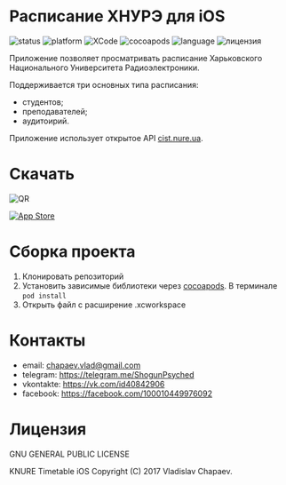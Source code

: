 # Расписание ХНУРЭ для iOS

![status](https://img.shields.io/badge/status-beta-orange.svg)
![platform](https://img.shields.io/badge/platform-iOS%208%2B-brightgreen.svg)
![XCode](https://img.shields.io/badge/XCode-8.1-brightgreen.svg)
![cocoapods](https://img.shields.io/badge/cocoapods-1.1.1-orange.svg)
![language](https://img.shields.io/badge/language-Objective--C-blue.svg)
![лицензия](https://img.shields.io/badge/license-GPL-blue.svg)

Приложение позволяет просматривать расписание Харьковского Национального Университета Радиоэлектроники.

Поддерживается три основных типа расписания:
- студентов;
- преподавателей;
- аудитоирий.

Приложение использует открытое API [cist.nure.ua](http://cist.nure.ua/ias/app/tt/f?p=778:900:2711409463572850::NO).

# Скачать

![QR](https://raw.githubusercontent.com/ShogunPhyched/KNURE-TimeTable/411335f3e6a6e6459f7e3606bb8d14cb49f9bbe8/KNURE%20TimeTable%20iOS/Images.xcassets/qr-code.imageset/qr-code.png)

[![App Store](https://pp.vk.me/c637119/v637119906/1f37f/roEWg3ZGNoU.jpg)](https://itunes.apple.com/us/app/knure-sked/id797074875?l=ru&ls=1&mt=8)
# Сборка проекта

1. Клонировать репозиторий
2. Установить зависимые библиотеки через [cocoapods](https://cocoapods.org/).  В терминале `pod install`
3. Открыть файл с расширение .xcworkspace

# Контакты
- email: chapaev.vlad@gmail.com
- telegram: https://telegram.me/ShogunPsyched
- vkontakte: https://vk.com/id40842906
- facebook: https://facebook.com/100010449976092

# Лицензия

GNU GENERAL PUBLIC LICENSE

KNURE Timetable iOS  Copyright (C) 2017 Vladislav Chapaev.
